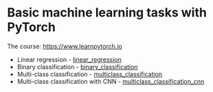 # Basic machine learning tasks with PyTorch

The course: https://www.learnpytorch.io

- Linear regression - [linear_regression](linear_regression)
- Binary classification - [binary_classification](bin_classification)
- Multi-class classification - [multiclass_classification](multi_classification)
- Multi-class classification with CNN - [multiclass_classification_cnn](multi_class_cnn)